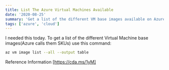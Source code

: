 ```yaml
---
title: List The Azure Virtual Machines Available
date: '2020-08-25'
summary: 'Get a list of the different VM base images available on Azure'
tags: ['azure', 'cloud']
---
```


I needed this today. To get a list of the different Virtual Machine base images(Azure calls them SKUs) use this command:

```bash
az vm image list --all --output table
```

Reference Information [https://cda.ms/1yM]
